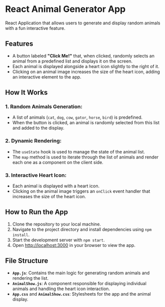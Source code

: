 # React Animal Generator App

React Application that allows users to generate and display random animals with a fun interactive feature.

## Features

- A button labeled **"Click Me!"** that, when clicked, randomly selects an animal from a predefined list and displays it on the screen.
- Each animal is displayed alongside a heart icon slightly to the right of it.
- Clicking on an animal image increases the size of the heart icon, adding an interactive element to the app.

## How It Works

### 1. Random Animals Generation:

- A list of animals (`cat`, `dog`, `cow`, `gator`, `horse`, `bird`) is predefined.
- When the button is clicked, an animal is randomly selected from this list and added to the display.

### 2. Dynamic Rendering:

- The `useState` hook is used to manage the state of the animal list.
- The `map` method is used to iterate through the list of animals and render each one as a component on the client side.

### 3. Interactive Heart Icon:

- Each animal is displayed with a heart icon.
- Clicking on the animal image triggers an `onClick` event handler that increases the size of the heart icon.

## How to Run the App

1. Clone the repository to your local machine.
2. Navigate to the project directory and install dependencies using `npm install`.
3. Start the development server with `npm start`.
4. Open [http://localhost:3000](http://localhost:3000) in your browser to view the app.

## File Structure

- **`App.js`**: Contains the main logic for generating random animals and rendering the list.
- **`AnimalShow.js`**: A component responsible for displaying individual animals and handling the heart icon interaction.
- **`App.css`** and **`AnimalShow.css`**: Stylesheets for the app and the animal display.
